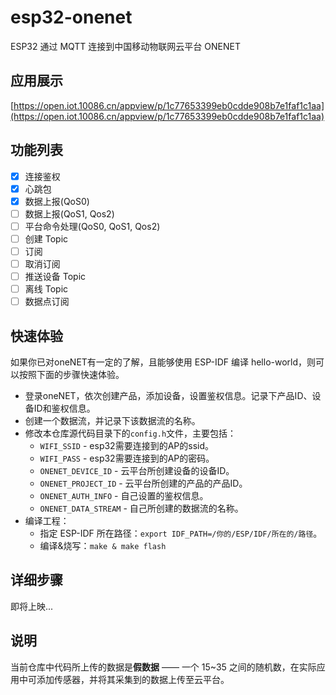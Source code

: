 # esp32-onenet
ESP32 通过 MQTT 连接到中国移动物联网云平台 ONENET

## 应用展示

[https://open.iot.10086.cn/appview/p/1c77653399eb0cdde908b7e1faf1c1aa](https://open.iot.10086.cn/appview/p/1c77653399eb0cdde908b7e1faf1c1aa)

## 功能列表

- [x] 连接鉴权
- [x] 心跳包
- [x] 数据上报(QoS0)
- [ ] 数据上报(QoS1, Qos2)
- [ ] 平台命令处理(QoS0, QoS1, Qos2)
- [ ] 创建 Topic
- [ ] 订阅
- [ ] 取消订阅
- [ ] 推送设备 Topic
- [ ] 离线 Topic
- [ ] 数据点订阅

## 快速体验

如果你已对oneNET有一定的了解，且能够使用 ESP-IDF 编译 hello-world，则可以按照下面的步骤快速体验。

- 登录oneNET，依次创建产品，添加设备，设置鉴权信息。记录下产品ID、设备ID和鉴权信息。
- 创建一个数据流，并记录下该数据流的名称。
- 修改本仓库源代码目录下的`config.h`文件，主要包括：
  - `WIFI_SSID` - esp32需要连接到的AP的ssid。
  - `WIFI_PASS` - esp32需要连接到的AP的密码。
  - `ONENET_DEVICE_ID` - 云平台所创建设备的设备ID。
  - `ONENET_PROJECT_ID` - 云平台所创建的产品的产品ID。
  - `ONENET_AUTH_INFO` - 自己设置的鉴权信息。
  - `ONENET_DATA_STREAM` - 自己所创建的数据流的名称。
- 编译工程：
  - 指定 ESP-IDF 所在路径：`export IDF_PATH=/你的/ESP/IDF/所在的/路径`。
  - 编译&烧写：`make & make flash`

## 详细步骤

即将上映...

## 说明

当前仓库中代码所上传的数据是**假数据** —— 一个 15~35 之间的随机数，在实际应用中可添加传感器，并将其采集到的数据上传至云平台。